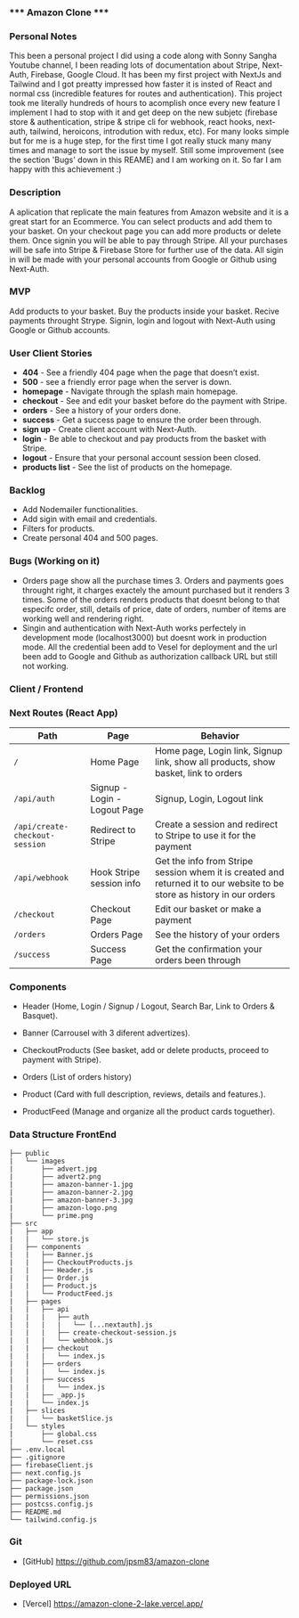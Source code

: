 ### *** Amazon Clone ***


### Personal Notes

This been a personal project I did using a code along with Sonny Sangha Youtube channel, I been reading lots of documentation about Stripe, Next-Auth, Firebase, Google Cloud. It has been my first project with NextJs and Tailwind and I got preatty impressed how faster it is insted of React and normal css (incredible features for routes and authentication). This project took me literally hundreds of hours to acomplish once every new feature I implement I had to stop with it and get deep on the new subjetc (firebase store & authentication, stripe & stripe cli for webhook, react hooks, next-auth, tailwind, heroicons, introdution with redux, etc). For many looks simple but for me is a huge step, for the first time I got really stuck many many times and manage to sort the issue by myself. Still some improvement (see the section 'Bugs' down in this REAME) and I am working on it. So far I am happy with this achievement :)


### Description

A aplication that replicate the main features from Amazon website and it is a great start for an Ecommerce. You can select products and add them to your basket. On your checkout page you can add more products or delete them. Once signin you will be able to pay through Stripe. All your purchases will be safe into Stripe & Firebase Store for further use of the data. All sigin in will be made with your personal accounts from Google or Github using Next-Auth.


### MVP
Add products to your basket.
Buy the products inside your basket.
Recive payments throught Strype.
Signin, login and logout with Next-Auth using Google or Github accounts.


### User Client Stories

- **404** - See a friendly 404 page when the page that doesn’t exist.
- **500** - see a friendly error page when the server is down.
- **homepage** - Navigate through the splash main homepage. 
- **checkout** - See and edit your basket before do the payment with Stripe.
- **orders** - See a history of your orders done.
- **success** - Get a success page to ensure the order been through.
- **sign up** - Create client account with Next-Auth.
- **login** - Be able to checkout and pay products from the basket with Stripe.
- **logout** - Ensure that your personal account session been closed.
- **products list** - See the list of products on the homepage.


### Backlog

- Add Nodemailer functionalities.
- Add sigin with email and credentials.
- Filters for products.
- Create personal 404 and 500 pages.


### Bugs (Working on it)

- Orders page show all the purchase times 3. Orders and payments goes throught right, it charges exactely the amount purchased but it renders 3 times. Some of the orders renders products that doesnt belong to that especifc order, still, details of price, date of orders, number of items are working well and rendering right.
- Singin and authentication with Next-Auth works perfectely in development mode (localhost3000) but doesnt work in production mode. All the credential been add to Vesel for deployment and the url been add to Google and Github as authorization callback URL but still not working.


### Client / Frontend

### Next Routes (React App)
| Path | Page | Behavior |
| - | - | - |
| `/` | Home Page | Home page, Login link, Signup link, show all products, show basket, link to orders |
| `/api/auth` | Signup - Login - Logout Page | Signup, Login, Logout link |
| `/api/create-checkout-session` | Redirect to Stripe | Create a session and redirect to Stripe to use it for the payment | 
| `/api/webhook` | Hook Stripe session info | Get the info from Stripe session whem it is created and returned it to our website to be store as history in our orders |
| `/checkout` | Checkout Page | Edit our basket or make a payment | 
| `/orders` | Orders Page | See the history of your orders | 
| `/success` | Success Page | Get the confirmation your orders been through | 


### Components

- Header (Home, Login / Signup / Logout, Search Bar, Link to Orders & Basquet).

- Banner (Carrousel with 3 diferent advertizes).

- CheckoutProducts (See basket, add or delete products, proceed to payment with Stripe).

- Orders (List of orders history)

- Product (Card with full description, reviews, details and features.).

- ProductFeed (Manage and organize all the product cards toguether).


### Data Structure FrontEnd
```
├── public
|   └── images
|       ├── advert.jpg
|       ├── advert2.png
|       ├── amazon-banner-1.jpg
|       ├── amazon-banner-2.jpg
|       ├── amazon-banner-3.jpg
|       ├── amazon-logo.png
|       └── prime.png
├── src
|   ├── app
|   |   └── store.js
|   ├── components
|   |   ├── Banner.js
|   |   ├── CheckoutProducts.js
|   |   ├── Header.js
|   |   ├── Order.js
|   |   ├── Product.js
|   |   └── ProductFeed.js
|   ├── pages
|   |   ├── api
|   |   |   ├── auth
|   |   |   |   └── [...nextauth].js
|   |   |   ├── create-checkout-session.js
|   |   |   └── webhook.js
|   |   ├── checkout
|   |   |   └── index.js
|   |   ├── orders
|   |   |   └── index.js
|   |   ├── success
|   |   |   └── index.js
|   |   ├── _app.js
|   |   └── index.js
|   ├── slices
|   |   └── basketSlice.js
|   └── styles
|       ├── global.css
|       └── reset.css
├── .env.local
├── .gitignore
├── firebaseClient.js
├── next.config.js
├── package-lock.json
├── package.json
├── permissions.json
├── postcss.config.js
├── README.md
└── tailwind.config.js
```


### Git
* [GitHub] https://github.com/jpsm83/amazon-clone


### Deployed URL
* [Vercel] https://amazon-clone-2-lake.vercel.app/